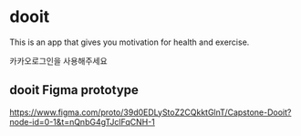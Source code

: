 # dooit

This is an app that gives you motivation for health and exercise.

카카오로그인을 사용해주세요

## dooit Figma prototype

https://www.figma.com/proto/39d0EDLyStoZ2CQkktGlnT/Capstone-Dooit?node-id=0-1&t=nQnbG4gTJclFqCNH-1
